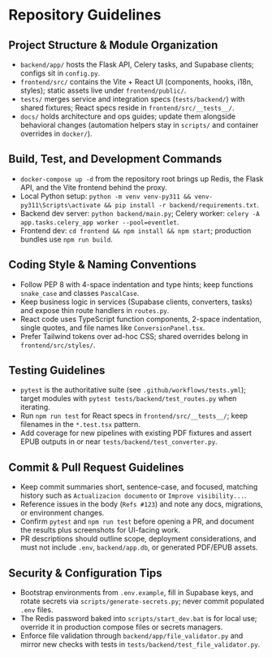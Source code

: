 # Repository Guidelines

## Project Structure & Module Organization
- `backend/app/` hosts the Flask API, Celery tasks, and Supabase clients; configs sit in `config.py`.
- `frontend/src/` contains the Vite + React UI (components, hooks, i18n, styles); static assets live under `frontend/public/`.
- `tests/` merges service and integration specs (`tests/backend/`) with shared fixtures; React specs reside in `frontend/src/__tests__/`.
- `docs/` holds architecture and ops guides; update them alongside behavioral changes (automation helpers stay in `scripts/` and container overrides in `docker/`).

## Build, Test, and Development Commands
- `docker-compose up -d` from the repository root brings up Redis, the Flask API, and the Vite frontend behind the proxy.
- Local Python setup: `python -m venv venv-py311 && venv-py311\Scripts\activate && pip install -r backend/requirements.txt`.
- Backend dev server: `python backend/main.py`; Celery worker: `celery -A app.tasks.celery_app worker --pool=eventlet`.
- Frontend dev: `cd frontend && npm install && npm start`; production bundles use `npm run build`.

## Coding Style & Naming Conventions
- Follow PEP 8 with 4-space indentation and type hints; keep functions `snake_case` and classes `PascalCase`.
- Keep business logic in services (Supabase clients, converters, tasks) and expose thin route handlers in `routes.py`.
- React code uses TypeScript function components, 2-space indentation, single quotes, and file names like `ConversionPanel.tsx`.
- Prefer Tailwind tokens over ad-hoc CSS; shared overrides belong in `frontend/src/styles/`.

## Testing Guidelines
- `pytest` is the authoritative suite (see `.github/workflows/tests.yml`); target modules with `pytest tests/backend/test_routes.py` when iterating.
- Run `npm run test` for React specs in `frontend/src/__tests__/`; keep filenames in the `*.test.tsx` pattern.
- Add coverage for new pipelines with existing PDF fixtures and assert EPUB outputs in or near `tests/backend/test_converter.py`.

## Commit & Pull Request Guidelines
- Keep commit summaries short, sentence-case, and focused, matching history such as `Actualizacion documento` or `Improve visibility...`.
- Reference issues in the body (`Refs #123`) and note any docs, migrations, or environment changes.
- Confirm `pytest` and `npm run test` before opening a PR, and document the results plus screenshots for UI-facing work.
- PR descriptions should outline scope, deployment considerations, and must not include `.env`, `backend/app.db`, or generated PDF/EPUB assets.

## Security & Configuration Tips
- Bootstrap environments from `.env.example`, fill in Supabase keys, and rotate secrets via `scripts/generate-secrets.py`; never commit populated `.env` files.
- The Redis password baked into `scripts/start_dev.bat` is for local use; override it in production compose files or secrets managers.
- Enforce file validation through `backend/app/file_validator.py` and mirror new checks with tests in `tests/backend/test_file_validator.py`.
